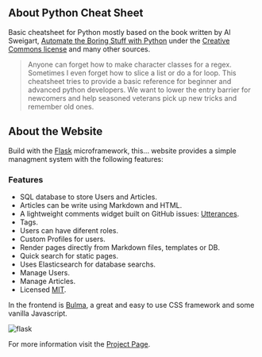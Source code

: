 ## About Python Cheat Sheet

Basic cheatsheet for Python mostly based on the book written by Al Sweigart, [Automate the Boring Stuff with Python](https://automatetheboringstuff.com/) under the [Creative Commons license](https://creativecommons.org/licenses/by-nc-sa/3.0/) and many other sources.

> Anyone can forget how to make character classes for a regex. Sometimes I even forget how to slice a list or do a for loop. This cheatsheet tries to provide a basic reference for beginner and advanced python developers. We want to lower the entry barrier for newcomers and help seasoned veterans pick up new tricks and remember old ones.

## About the Website

Build with the [Flask](http://flask.pocoo.org/) microframework, this... website provides a simple managment system with the following features:

### Features

* SQL database to store Users and Articles.
* Articles can be write using Markdown and HTML.
* A lightweight comments widget built on GitHub issues: [Utterances](https://github.com/utterance/utterances).
* Tags.
* Users can have diferent roles.
* Custom Profiles for users.
* Render pages directly from Markdown files, templates or DB.
* Quick search for static pages.
* Uses Elasticsearch for database searchs.
* Manage Users.
* Manage Articles.
* Licensed [MIT](https://github.com/wilfredinni/pysheetBlog/blob/master/LICENSE).

In the frontend is [Bulma](https://github.com/jgthms/bulma), a great and easy to use CSS framework and some vanilla Javascript.

![flask](https://raw.githubusercontent.com/wilfredinni/pysheetBlog/master/img/new_post.png)

For more information visit the [Project Page](https://github.com/wilfredinni/pysheetBlog).
